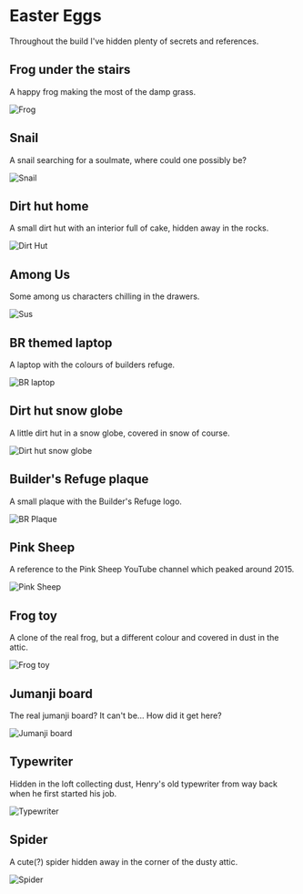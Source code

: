 # Easter Eggs

Throughout the build I've hidden plenty of secrets and references.

## Frog under the stairs

A happy frog making the most of the damp grass.

![Frog](/img/about-willatronix/hobbies/games/minecraft/builds/br-2024/easter-eggs/frog-2.webp)

## Snail

A snail searching for a soulmate, where could one possibly be?

![Snail](/img/about-willatronix/hobbies/games/minecraft/builds/br-2024/easter-eggs/snail.webp)

## Dirt hut home

A small dirt hut with an interior full of cake, hidden away in the rocks.

![Dirt Hut](/img/about-willatronix/hobbies/games/minecraft/builds/br-2024/easter-eggs/dirt-hut.webp)

## Among Us

Some among us characters chilling in the drawers.

![Sus](/img/about-willatronix/hobbies/games/minecraft/builds/br-2024/easter-eggs/sus.webp)

## BR themed laptop

A laptop with the colours of builders refuge.

![BR laptop](/img/about-willatronix/hobbies/games/minecraft/builds/br-2024/easter-eggs/br-laptop.webp)

## Dirt hut snow globe

A little dirt hut in a snow globe, covered in snow of course.

![Dirt hut snow globe](/img/about-willatronix/hobbies/games/minecraft/builds/br-2024/easter-eggs/dirt-hut-snowglobe.webp)

## Builder's Refuge plaque

A small plaque with the Builder's Refuge logo.

![BR Plaque](/img/about-willatronix/hobbies/games/minecraft/builds/br-2024/easter-eggs/br-plaque.webp)

## Pink Sheep

A reference to the Pink Sheep YouTube channel which peaked around 2015.

![Pink Sheep](/img/about-willatronix/hobbies/games/minecraft/builds/br-2024/easter-eggs/pink-sheep.webp)

## Frog toy

A clone of the real frog, but a different colour and covered in dust in the attic.

![Frog toy](/img/about-willatronix/hobbies/games/minecraft/builds/br-2024/easter-eggs/frog.webp)

## Jumanji board

The real jumanji board? It can't be... How did it get here?

![Jumanji board](/img/about-willatronix/hobbies/games/minecraft/builds/br-2024/easter-eggs/jumanji.webp)

## Typewriter

Hidden in the loft collecting dust, Henry's old typewriter from way back when he first started his job.

![Typewriter](/img/about-willatronix/hobbies/games/minecraft/builds/br-2024/easter-eggs/typewriter.webp)

## Spider

A cute(?) spider hidden away in the corner of the dusty attic.

![Spider](/img/about-willatronix/hobbies/games/minecraft/builds/br-2024/easter-eggs/spider.webp)